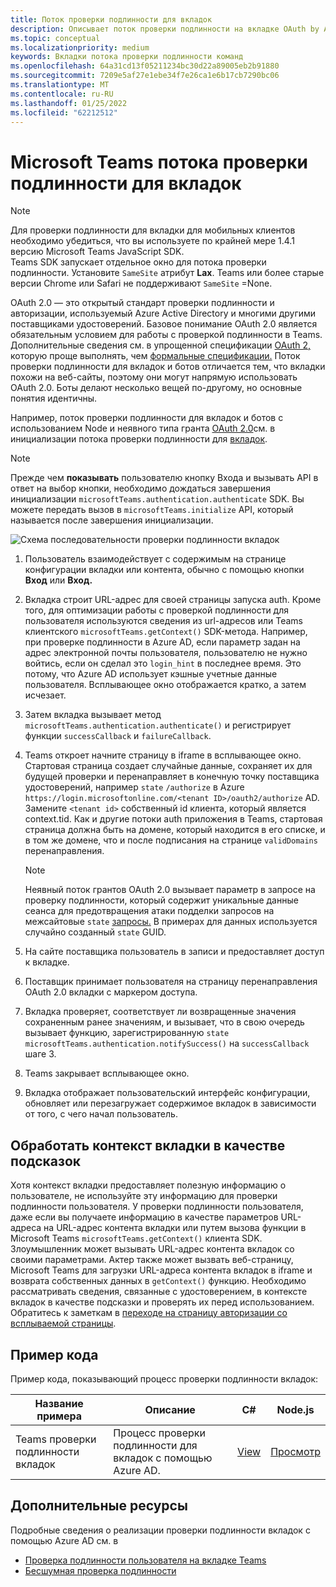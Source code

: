 ```yaml
---
title: Поток проверки подлинности для вкладок
description: Описывает поток проверки подлинности на вкладке OAuth by Azure AD и предоставляет пример кода
ms.topic: conceptual
ms.localizationpriority: medium
keywords: Вкладки потока проверки подлинности команд
ms.openlocfilehash: 64a31cd13f05211234bc30d22a89005eb2b91880
ms.sourcegitcommit: 7209e5af27e1ebe34f7e26ca1e6b17cb7290bc06
ms.translationtype: MT
ms.contentlocale: ru-RU
ms.lasthandoff: 01/25/2022
ms.locfileid: "62212512"
---
```

# <a name="microsoft-teams-authentication-flow-for-tabs"></a>Microsoft Teams потока проверки подлинности для вкладок

> [!NOTE]
> Для проверки подлинности для вкладки для мобильных клиентов необходимо убедиться, что вы используете по крайней мере 1.4.1 версию Microsoft Teams JavaScript SDK.  
> Teams SDK запускает отдельное окно для потока проверки подлинности. Установите `SameSite` атрибут **Lax**. Teams или более старые версии Chrome или Safari не поддерживают `SameSite` =None.

OAuth 2.0 — это открытый стандарт проверки подлинности и авторизации, используемый Azure Active Directory и многими другими поставщиками удостоверений. Базовое понимание OAuth 2.0 является обязательным условием для работы с проверкой подлинности в Teams. Дополнительные сведения см. в упрощенной спецификации [OAuth 2,](https://aaronparecki.com/oauth-2-simplified/) которую проще выполнять, чем [формальные спецификации.](https://oauth.net/2/) Поток проверки подлинности для вкладок и ботов отличается тем, что вкладки похожи на веб-сайты, поэтому они могут напрямую использовать OAuth 2.0. Боты делают несколько вещей по-другому, но основные понятия идентичны.

Например, поток проверки подлинности для вкладок и ботов с использованием Node и неявного типа гранта [OAuth 2.0](https://oauth.net/2/grant-types/implicit/)см. в инициализации потока проверки подлинности для [вкладок](~/tabs/how-to/authentication/auth-tab-aad.md#initiate-authentication-flow).

> [!NOTE]
> Прежде чем **показывать** пользователю кнопку Входа и вызывать API в ответ на выбор кнопки, необходимо дождаться завершения инициализации `microsoftTeams.authentication.authenticate` SDK. Вы можете передать вызов в `microsoftTeams.initialize` API, который называется после завершения инициализации.

![Схема последовательности проверки подлинности вкладок](~/assets/images/authentication/tab_auth_sequence_diagram.png)

1. Пользователь взаимодействует с содержимым на странице конфигурации вкладки или контента, обычно с помощью кнопки **Вход** или **Вход.**
2. Вкладка строит URL-адрес для своей страницы запуска auth. Кроме того, для оптимизации работы с проверкой подлинности для пользователя используются сведения из url-адресов или Teams клиентского `microsoftTeams.getContext()` SDK-метода. Например, при проверке подлинности в Azure AD, если параметр задан на адрес электронной почты пользователя, пользователю не нужно войтись, если он сделал это `login_hint` в последнее время. Это потому, что Azure AD использует кэшные учетные данные пользователя. Всплывающее окно отображается кратко, а затем исчезает.
3. Затем вкладка вызывает метод `microsoftTeams.authentication.authenticate()` и регистрирует функции `successCallback` и `failureCallback`.
4. Teams откроет начните страницу в iframe в всплывающее окно. Стартовая страница создает случайные данные, сохраняет их для будущей проверки и перенаправляет в конечную точку поставщика удостоверений, например `state` `/authorize` в Azure `https://login.microsoftonline.com/<tenant ID>/oauth2/authorize` AD. Замените `<tenant id>` собственный id клиента, который является context.tid.
Как и другие потоки auth приложения в Teams, стартовая страница должна быть на домене, который находится в его списке, и в том же домене, что и после подписания на странице `validDomains` перенаправления.

    > [!NOTE]
    > Неявный поток грантов OAuth 2.0 вызывает параметр в запросе на проверку подлинности, который содержит уникальные данные сеанса для предотвращения атаки подделки запросов на межсайтовые `state` [запросы.](https://en.wikipedia.org/wiki/Cross-site_request_forgery) В примерах для данных используется случайно созданный `state` GUID.

5. На сайте поставщика пользователь в записи и предоставляет доступ к вкладке.
6. Поставщик принимает пользователя на страницу перенаправления OAuth 2.0 вкладки с маркером доступа.
7. Вкладка проверяет, соответствует ли возвращенные значения сохраненным ранее значениям, и вызывает, что в свою очередь вызывает функцию, зарегистрированную `state` `microsoftTeams.authentication.notifySuccess()` на `successCallback` шаге 3.
8. Teams закрывает всплывающее окно.
9. Вкладка отображает пользовательский интерфейс конфигурации, обновляет или перезагружает содержимое вкладок в зависимости от того, с чего начал пользователь.

## <a name="treat-tab-context-as-hints"></a>Обработать контекст вкладки в качестве подсказок

Хотя контекст вкладки предоставляет полезную информацию о пользователе, не используйте эту информацию для проверки подлинности пользователя. У проверки подлинности пользователя, даже если вы получаете информацию в качестве параметров URL-адреса на URL-адрес контента вкладки или путем вызова функции в Microsoft Teams `microsoftTeams.getContext()` клиента SDK. Злоумышленник может вызывать URL-адрес контента вкладок со своими параметрами. Актер также может вызвать веб-страницу, Microsoft Teams для загрузки URL-адреса контента вкладок в iframe и возврата собственных данных в `getContext()` функцию. Необходимо рассматривать сведения, связанные с удостоверением, в контексте вкладок в качестве подсказки и проверять их перед использованием. Обратитесь к заметкам в [переходе на страницу авторизации со всплываемой страницы](~/tabs/how-to/authentication/auth-tab-aad.md#navigate-to-the-authorization-page-from-your-pop-up-page).

## <a name="code-sample"></a>Пример кода

Пример кода, показывающий процесс проверки подлинности вкладок:

| **Название примера** | **Описание** | **C#** | **Node.js** |
|-----------------|-----------------|-------------|------------|
| Teams проверки подлинности вкладок | Процесс проверки подлинности для вкладок с помощью Azure AD. | [View](https://github.com/OfficeDev/Microsoft-Teams-Samples/tree/main/samples/app-complete-sample/csharp) | [Просмотр](https://github.com/OfficeDev/Microsoft-Teams-Samples/tree/main/samples/app-complete-sample/nodejs) |

## <a name="see-also"></a>Дополнительные ресурсы

Подробные сведения о реализации проверки подлинности вкладок с помощью Azure AD см. в

* [Проверка подлинности пользователя на вкладке Teams](~/tabs/how-to/authentication/auth-tab-AAD.md)
* [Бесшумная проверка подлинности](~/tabs/how-to/authentication/auth-silent-AAD.md)
